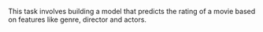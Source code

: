 This task involves building a model that predicts the rating of a movie based on features like genre, director and actors.
